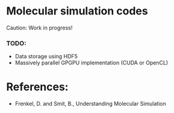 # Molecular simulation codes
Caution: Work in progress!

### TODO:
- Data storage using HDF5
- Massively parallel GPGPU implementation (CUDA or OpenCL)

# References:
- Frenkel, D. and Smit, B., Understanding Molecular Simulation

